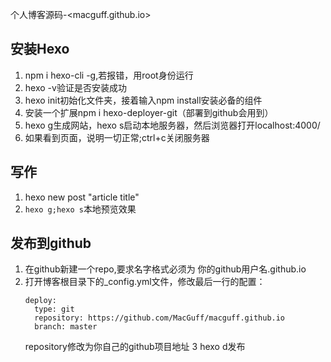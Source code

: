 个人博客源码-<macguff.github.io>

## 安装Hexo
1. npm i hexo-cli -g,若报错，用root身份运行
2. hexo -v验证是否安装成功
3. hexo init初始化文件夹，接着输入npm install安装必备的组件
4. 安装一个扩展npm i hexo-deployer-git（部署到github会用到）
5. hexo g生成网站，hexo s启动本地服务器，然后浏览器打开localhost:4000/
6. 如果看到页面，说明一切正常;ctrl+c关闭服务器

## 写作
1. hexo new post "article title"
2. `hexo g;hexo s`本地预览效果

## 发布到github
1. 在github新建一个repo,要求名字格式必须为 你的github用户名.github.io
2. 打开博客根目录下的_config.yml文件，修改最后一行的配置：
   ```
   deploy:
     type: git
     repository: https://github.com/MacGuff/macguff.github.io
     branch: master
   ```
   repository修改为你自己的github项目地址
   3 hexo d发布
